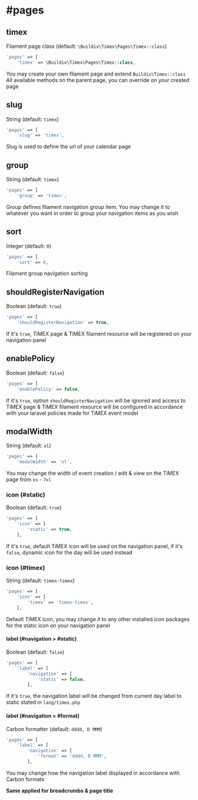 # #pages
## timex
Filament page class (default: `\Buildix\Timex\Pages\Timex::class`)
```php
'pages' => [
    'timex' => \Buildix\Timex\Pages\Timex::class,
```
You may create your own filament page and extend `Buildix\Timex::class`
All available methods on the parent page, you can override on your created page

## slug
String (default: `timex`)
```php
'pages' => [
    'slug' => 'timex',
```
Slug is used to define the url of your calendar page

## group
String (default: `timex`)
```php
'pages' => [
    'group' => 'timex',
```
Group defines filament navigation group item. You may change it to whatever you want in order to group your navigation items as you wish

## sort
Integer (default: `0`)
```php
'pages' => [
    'sort' => 0,
```
Filament group navigation sorting

## shouldRegisterNavigation
Boolean (default: `true`)
```php
'pages' => [
    'shouldRegisterNavigation' => true,
```
If it's `true`, TiMEX page & TiMEX filament resource will be registered on your navigation panel

## enablePolicy
Boolean (default: `false`)
```php
'pages' => [
    'enablePolicy' => false,
```
If it's `true`, option `shouldRegisterNavigation` will be ignored and access to TiMEX page & TiMEX filament resource will be configured in accordance with your laravel policies made for TiMEX event model 

## modalWidth
String (default: `xl`)
```php
'pages' => [
    'modalWidth' => 'xl',
```
You may change the width of event creation / edit & view on the TiMEX page from `xs` - `7xl`

### icon (#static)
Boolean (default: `true`)
```php
'pages' => [
    'icon' => [
        'static' => true,
    ],
```
If it's `true`, default TiMEX icon will be used on the navigation panel, if it's `false`, dynamic icon for the day will be used instead

### icon (#timex)
String (default: `timex-timex`)
```php
'pages' => [
    'icon' => [
        'timex' => 'timex-timex',
    ],
```
Default TiMEX icon, you may change it to any other installed icon packages for the static icon on your navigation panel

#### label (#navigation > #static)
Boolean (default: `false`)
```php
'pages' => [
    'label' => [
        'navigation' => [
            'static' => false,
        ],
```
If it's `true`, the navigation label will be changed from current day label to static stated in `lang/timex.php`

#### label (#navigation > #format)
Carbon formatter (default: `dddd, D MMM`)
```php
'pages' => [
    'label' => [
        'navigation' => [
            'format' => 'dddd, D MMM',
        ],
```
You may change how the navigation label displayed in accordance with Carbon formats

**Same applied for breadcrumbs & page title**

